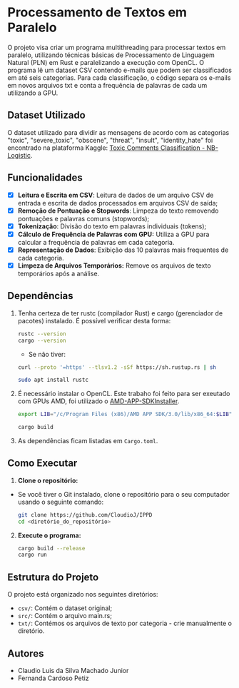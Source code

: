 #  Processamento de Textos em Paralelo

O projeto visa criar um programa multithreading para processar textos em paralelo, utilizando técnicas básicas de Processamento de Linguagem Natural (PLN) em Rust e paralelizando a execução com OpenCL. O programa lê um dataset CSV contendo e-mails que podem ser classificados em até seis categorias. Para cada classificação, o código separa os e-mails em novos arquivos txt e conta a frequência de palavras de cada um utilizando a GPU. 

## Dataset Utilizado

O dataset utilizado para dividir as mensagens de acordo com as categorias "toxic", "severe_toxic", "obscene", "threat", "insult", "identity_hate" foi encontrado na plataforma Kaggle: [Toxic Comments Classification - NB-Logistic](https://www.kaggle.com/code/jeremyarancio/toxic-comments-classification-nb-logistic/input).

## Funcionalidades

- [x] **Leitura e Escrita em CSV**: Leitura de dados de um arquivo CSV de entrada e escrita de dados processados em arquivos CSV de saída;
- [x] **Remoção de Pontuação e Stopwords**: Limpeza do texto removendo pontuações e palavras comuns (stopwords);
- [x] **Tokenização**: Divisão do texto em palavras individuais (tokens);
- [x] **Cálculo de Frequência de Palavras com GPU:** Utiliza a GPU para calcular a frequência de palavras em cada categoria.
- [x] **Representação de Dados**: Exibição das 10 palavras mais frequentes de cada categoria.
- [x] **Limpeza de Arquivos Temporários:** Remove os arquivos de texto temporários após a análise.

## Dependências

1. Tenha certeza de ter rustc (compilador Rust) e cargo (gerenciador de pacotes) instalado. É possível verificar desta forma:

    ```bash
    rustc --version
    cargo --version
    ```
    
    * Se não tiver:

    ```bash
    curl --proto '=https' --tlsv1.2 -sSf https://sh.rustup.rs | sh
    ```

    ```bash
    sudo apt install rustc
    ```

2. É necessário instalar o OpenCL. Este trabaho foi feito para ser exeutado com GPUs AMD, foi utilizado o [AMD-APP-SDKInstaller](https://stackoverflow.com/questions/53070673/download-opencl-amd-app-sdk-3-0-for-windows-and-linux).

    ```bash
    export LIB="/c/Program Files (x86)/AMD APP SDK/3.0/lib/x86_64:$LIB"
    ``` 
    ```bash
    cargo build
    ```

3. As dependências ficam listadas em `Cargo.toml`.

## Como Executar

1.  **Clone o repositório:**

* Se você tiver o Git instalado, clone o repositório para o seu computador usando o seguinte comando:

    ```bash
    git clone https://github.com/CloudioJ/IPPD
    cd <diretório_do_repositório>
    ```

2.  **Execute o programa:**

    ```bash
    cargo build --release
    cargo run
    ```

## Estrutura do Projeto

O projeto está organizado nos seguintes diretórios:

-   `csv/`: Contém o dataset original;
-   `src/`: Contém o arquivo main.rs;
-   `txt/`: Contémos os arquivos de texto por categoria - crie manualmente o diretório.
    
## Autores

- Claudio Luis da Silva Machado Junior
- Fernanda Cardoso Petiz